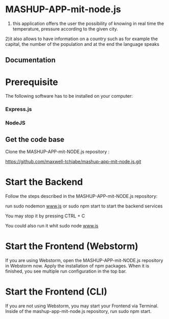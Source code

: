# MASHUP-APP-mit-node.js

1) this application offers the user the possibility of knowing in real time the temperature, pressure according to the given city.

2)it also allows to have information on a country such as for example the capital, the number of the population and at the end the language speaks

## Documentation
# Prerequisite
The following software has to be installed on your computer:

### Express.js

### NodeJS




## Get the code base
Clone the MASHUP-APP-mit-NODE.js repository :

https://github.com/maxwell-tchiabe/mashup-app-mit-node.js.git



# Start the Backend
Follow the steps described in the MASHUP-APP-mit-NODE.js repository:

run sudo nodemon www.js  or sudo npm start to start the backend services

You may stop it by pressing CTRL +  C

 

You could also run it whit sudo node www.js








# Start the Frontend (Webstorm)
If you are using Webstorm, open the MASHUP-APP-mit-NODE.js  repository in Webstorm now. Apply the installation of npm packages. When it is finished, you see multiple run configuration in the top bar. 

# Start the Frontend (CLI)
If you are not using Webstorm, you may start your Frontend via Terminal. Inside of the mashup-app-mit-node.js repository, run sudo npm start.

